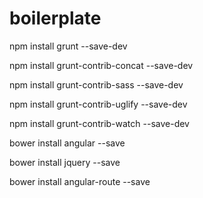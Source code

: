 # boilerplate

npm install grunt --save-dev 

npm install grunt-contrib-concat --save-dev 

npm install grunt-contrib-sass --save-dev

npm install grunt-contrib-uglify --save-dev 

npm install grunt-contrib-watch --save-dev 


bower install angular --save

bower install jquery --save

bower install angular-route --save

